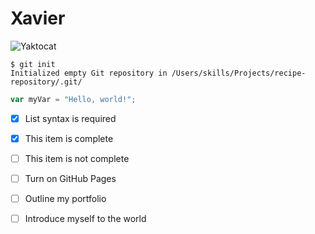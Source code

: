 # Xavier 

![Yaktocat](https://octodex.github.com/images/yaktocat.png)
```
$ git init
Initialized empty Git repository in /Users/skills/Projects/recipe-repository/.git/
```
```javascript
var myVar = "Hello, world!";
```
- [x] List syntax is required
- [x] This item is complete
- [ ] This item is not complete
      
- [ ] Turn on GitHub Pages
- [ ] Outline my portfolio
- [ ] Introduce myself to the world
